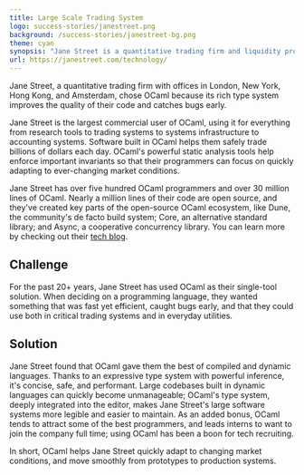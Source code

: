 ```yaml
---
title: Large Scale Trading System
logo: success-stories/janestreet.png
background: /success-stories/janestreet-bg.png
theme: cyan
synopsis: "Jane Street is a quantitative trading firm and liquidity provider with a unique focus on technology and collaborative problem solving."
url: https://janestreet.com/technology/
---
```


Jane Street, a quantitative trading firm with offices in London, New York, Hong Kong, and Amsterdam, chose OCaml because its rich type system improves the quality of their code and catches bugs early.

Jane Street is the largest commercial user of OCaml, using it for everything from research tools to trading systems to systems infrastructure to accounting systems. Software built in OCaml helps them safely trade billions of dollars each day. OCaml's powerful static analysis tools help enforce important invariants so that their programmers can focus on quickly adapting to ever-changing market conditions.

Jane Street has over five hundred OCaml programmers and over 30 million lines of OCaml. Nearly a million lines of their code are open source, and they've created key parts of the open-source OCaml ecosystem, like Dune, the community's de facto build system; Core, an alternative standard library; and Async, a cooperative concurrency library. You can learn more by checking out their [tech blog](https://blog.janestreet.com).

## Challenge

For the past 20+ years, Jane Street has used OCaml as their single-tool solution. When deciding on a programming language, they wanted something that was fast yet efficient, caught bugs early, and that they could use both in critical trading systems and in everyday utilities.

## Solution

Jane Street found that OCaml gave them the best of compiled and dynamic languages. Thanks to an expressive type system with powerful inference, it's concise, safe, and performant. Large codebases built in dynamic languages can quickly become unmanageable; OCaml's type system, deeply integrated into the editor, makes Jane Street's large software systems more legible and easier to maintain. As an added bonus, OCaml tends to attract some of the best programmers, and leads interns to want to join the company full time; using OCaml has been a boon for tech recruiting.

In short, OCaml helps Jane Street quickly adapt to changing market conditions, and move smoothly from prototypes to production systems.
